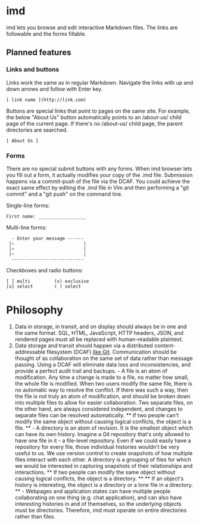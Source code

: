 imd
===

imd lets you browse and edit interactive Markdown files. The links are followable and the forms fillable.


Planned features
----------------

### Links and buttons
Links work the same as in regular Markdown. Navigate the links with up and down arrows and follow with Enter key.

    [ link name ](http://link.com)


Buttons are special links that point to pages on the same site. For example, the below "About Us" button automatically
points to an /about-us/ child page of the current page. If there's no /about-us/ child page, the parent directories are
searched.

    [ About Us ]


### Forms
There are no special submit buttons with any forms. When imd browser lets you fill out a form, it actually modifies
your copy of the .imd file. Submission happens via a commit-push of the file via the DCAF. You could achieve the exact
same effect by editing the .imd file in Vim and then performing a "git commit" and a "git push" on the command line.


Single-line forms:

    First name: __________________


Multi-line forms:


      - Enter your message ------
     |~                          |
     |~                          |
     |~                          |
      ---------------------------


Checkboxes and radio buttons:

    [ ] multi         (x) exclusive
    [x] select        ( ) select


Philosophy
==========

1.  Data in storage, in transit, and on display should always be in one and the same format.
    SQL, HTML, JavaScript, HTTP headers, JSON, and rendered pages must all be replaced with human-readable plaintext.
2.  Data storage and transit should happen via a distributed content-addressable filesystem (DCAF)
    [like Git](https://git-scm.com/book/en/v2/Git-Internals-Plumbing-and-Porcelain).
    Communication should be thought of as collaboration on the same set of data rather than message passing.
    Using a DCAF will eliminate data loss and inconsistencies, and provide a perfect audit trail and backups.
        - A file is an atom of modification. Any time a change is made to a file, no matter how small, the whole file
          is modified. When two users modify the same file, there is no automatic way to resolve the conflict.
          If there was such a way, then the file is not truly an atom of modification, and should be broken down into
          multiple files to allow for easier collaboration. Two separate files, on the other hand, are always
          considered independent, and changes to separate files can be resolved automatically.
          ** If two people can't modify the same object without causing logical conflicts, the object is a file. **
        - A directory is an atom of revision. It is the smallest object which can have its own history.
          Imagine a Git repository that's only allowed to have one file in it - a file-level repository. Even if we
          could easily have a repository for every file, those individual histories wouldn't be very useful to us.
          We use version control to create snapshots of how multiple files interact with each other. A directory is
          a grouping of files for which we would be interested in capturing snapshots of their relationships and
          interactions.
          ** If two people can modify the same object without causing logical conflicts, the object is a directory. **
          ** If an object's history is interesting, the object is a directory or a lone file in a directory. **
        - Webpages and application states can have multiple people collaborating on one thing (e.g. chat application),
          and can also have interesting histories in and of themselves, so the underlying objects must be directories.
          Therefore, imd must operate on entire directories rather than files.
